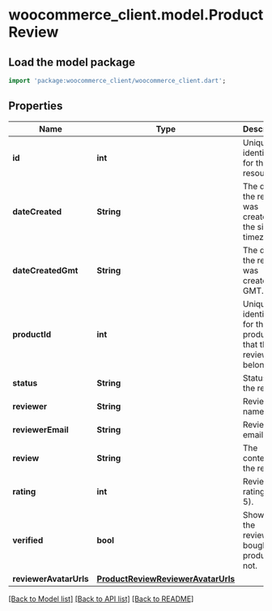 # woocommerce_client.model.ProductReview

## Load the model package
```dart
import 'package:woocommerce_client/woocommerce_client.dart';
```

## Properties
Name | Type | Description | Notes
------------ | ------------- | ------------- | -------------
**id** | **int** | Unique identifier for the resource. | [optional] 
**dateCreated** | **String** | The date the review was created, in the site's timezone. | [optional] 
**dateCreatedGmt** | **String** | The date the review was created, as GMT. | [optional] 
**productId** | **int** | Unique identifier for the product that the review belongs to. | [optional] 
**status** | **String** | Status of the review. | [optional] 
**reviewer** | **String** | Reviewer name. | [optional] 
**reviewerEmail** | **String** | Reviewer email. | [optional] 
**review** | **String** | The content of the review. | [optional] 
**rating** | **int** | Review rating (0 to 5). | [optional] 
**verified** | **bool** | Shows if the reviewer bought the product or not. | [optional] 
**reviewerAvatarUrls** | [**ProductReviewReviewerAvatarUrls**](ProductReviewReviewerAvatarUrls.md) |  | [optional] 

[[Back to Model list]](../README.md#documentation-for-models) [[Back to API list]](../README.md#documentation-for-api-endpoints) [[Back to README]](../README.md)


